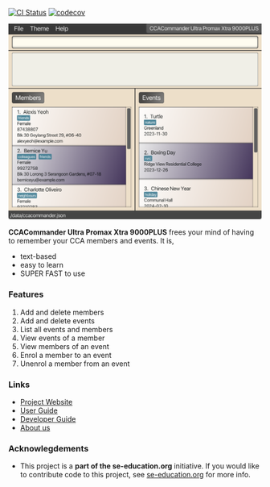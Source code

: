 [![CI Status](https://github.com/se-edu/addressbook-level3/workflows/Java%20CI/badge.svg)](https://github.com/AY2324S1-CS2103T-F11-1/tp/actions)
[![codecov](https://codecov.io/gh/AY2324S1-CS2103T-F11-1/tp/graph/badge.svg?token=F3OGCRX0UZ)](https://codecov.io/gh/AY2324S1-CS2103T-F11-1/tp)

![Ui](docs/images/Ui.png)

**CCACommander Ultra Promax Xtra 9000PLUS** frees your mind of having to remember your CCA members and events. It is,
* text-based
* easy to learn
* SUPER FAST to use

### Features
1. Add and delete members
2. Add and delete events
3. List all events and members
4. View events of a member
5. View members of an event
6. Enrol a member to an event
7. Unenrol a member from an event

### Links
* [Project Website](https://ay2324s1-cs2103t-f11-1.github.io/tp/)
* [User Guide](https://ay2324s1-cs2103t-f11-1.github.io/tp/UserGuide.html)
* [Developer Guide](https://ay2324s1-cs2103t-f11-1.github.io/tp/DeveloperGuide.html)
* [About us](https://ay2324s1-cs2103t-f11-1.github.io/tp/AboutUs.html)

### Acknowlegdements
* This project is a **part of the se-education.org** initiative. If you would like to contribute code to this project, see [se-education.org](https://se-education.org#https://se-education.org/#contributing) for more info.
